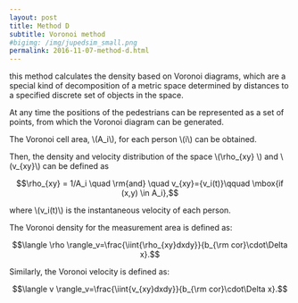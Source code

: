 ```yaml
---
layout: post
title: Method D
subtitle: Voronoi method
#bigimg: /img/jupedsim_small.png
permalink: 2016-11-07-method-d.html
---
```




this method calculates the density based on Voronoi diagrams, 
which are a special kind of decomposition of a metric space determined by distances to a specified discrete set of objects in the space. 

At any time the positions of the pedestrians
can be represented as a set of points, from which the Voronoi
diagram can be generated. 

The Voronoi cell area,  \\(A_i\\), for each person  \\(i\\) can be obtained. 

Then, the density and velocity distribution of the space \\(\rho_{xy} \\)  and  \\(v_{xy}\\) can be defined as

$$\rho_{xy} = 1/A_i \quad \rm{and} \quad v_{xy}={v_i(t)}\qquad \mbox{if (x,y) \in A_i},$$

where  \\(v_i(t)\\) is the instantaneous velocity of each person. 

The Voronoi density for the
measurement area is defined as:

$$\langle \rho \rangle_v=\frac{\iint{\rho_{xy}dxdy}}{b_{\rm cor}\cdot\Delta x}.$$

Similarly, the Voronoi velocity is defined as:

$$\langle v \rangle_v=\frac{\iint{v_{xy}dxdy}}{b_{\rm cor}\cdot\Delta x}.$$
